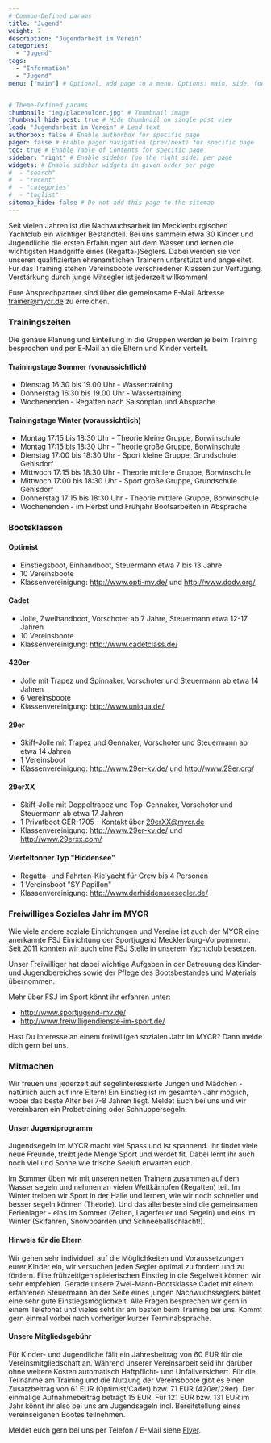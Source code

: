 ```yaml
---
# Common-Defined params
title: "Jugend"
weight: 7
description: "Jugendarbeit im Verein"
categories:
  - "Jugend"
tags:
  - "Information"
  - "Jugend"
menu: ["main"] # Optional, add page to a menu. Options: main, side, footer


# Theme-Defined params
thumbnail: "img/placeholder.jpg" # Thumbnail image
thumbnail_hide_post: true # Hide thumbnail on single post view
lead: "Jugendarbeit im Verein" # Lead text
authorbox: false # Enable authorbox for specific page
pager: false # Enable pager navigation (prev/next) for specific page
toc: true # Enable Table of Contents for specific page
sidebar: "right" # Enable sidebar (on the right side) per page
widgets: # Enable sidebar widgets in given order per page
#  - "search"
#  - "recent"
#  - "categories"
#  - "taglist"
sitemap_hide: false # Do not add this page to the sitemap
---
```


Seit vielen Jahren ist die Nachwuchsarbeit im Mecklenburgischen Yachtclub ein wichtiger Bestandteil. Bei uns sammeln etwa 30 Kinder und Jugendliche die ersten Erfahrungen auf dem Wasser und lernen die wichtigsten Handgriffe eines (Regatta-)Seglers. Dabei werden sie von unseren qualifizierten ehrenamtlichen Trainern unterstützt und angeleitet. Für das Training stehen Vereinsboote verschiedener Klassen zur Verfügung. Verstärkung durch junge Mitsegler ist jederzeit willkommen!

Eure Ansprechpartner sind über die gemeinsame E-Mail Adresse trainer@mycr.de zu erreichen.

### Trainingszeiten
Die genaue Planung und Einteilung in die Gruppen werden je beim Training besprochen und per E-Mail an die Eltern und Kinder verteilt.

#### Trainingstage Sommer (voraussichtlich)

- Dienstag 16.30 bis 19.00 Uhr - Wassertraining
- Donnerstag 16.30 bis 19.00 Uhr - Wassertraining
- Wochenenden - Regatten nach Saisonplan und Absprache

#### Trainingstage Winter (voraussichtlich)

- Montag 17:15 bis 18:30 Uhr - Theorie kleine Gruppe, Borwinschule
- Montag 17:15 bis 18:30 Uhr - Theorie große Gruppe, Borwinschule
- Dienstag 17:00 bis 18:30 Uhr - Sport kleine Gruppe, Grundschule Gehlsdorf
- Mittwoch 17:15 bis 18:30 Uhr - Theorie mittlere Gruppe, Borwinschule
- Mittwoch 17:00 bis 18:30 Uhr - Sport große Gruppe, Grundschule Gehlsdorf
- Donnerstag 17:15 bis 18:30 Uhr - Theorie mittlere Gruppe, Borwinschule
- Wochenenden - im Herbst und Frühjahr Bootsarbeiten in Absprache  


### Bootsklassen

#### Optimist

- Einstiegsboot, Einhandboot, Steuermann etwa 7 bis 13 Jahre
- 10 Vereinsboote
- Klassenvereinigung: http://www.opti-mv.de/ und http://www.dodv.org/

#### Cadet

- Jolle, Zweihandboot, Vorschoter ab 7 Jahre, Steuermann etwa 12-17 Jahren
- 10 Vereinsboote
- Klassenvereinigung: http://www.cadetclass.de/

#### 420er

- Jolle mit Trapez und Spinnaker, Vorschoter und Steuermann ab etwa 14 Jahren
- 6 Vereinsboote
- Klassenvereinigung: http://www.uniqua.de/

#### 29er

- Skiff-Jolle mit Trapez und Gennaker, Vorschoter und Steuermann ab etwa 14 Jahren
- 1 Vereinsboot
- Klassenvereinigung: http://www.29er-kv.de/ und http://www.29er.org/

#### 29erXX

- Skiff-Jolle mit Doppeltrapez und Top-Gennaker, Vorschoter und Steuermann ab etwa 17 Jahren
- 1 Privatboot GER-1705 - Kontakt über 29erXX@mycr.de
- Klassenvereinigung: http://www.29er-kv.de/ und http://www.29erxx.com/

#### Vierteltonner Typ "Hiddensee"

- Regatta- und Fahrten-Kielyacht für Crew bis 4 Personen
- 1 Vereinsboot "SY Papillon" 
- Klassenvereinigung: http://www.derhiddenseesegler.de/ 

 


### Freiwilliges Soziales Jahr im MYCR

Wie viele andere soziale Einrichtungen und Vereine ist auch der MYCR eine anerkannte FSJ Einrichtung der Sportjugend Mecklenburg-Vorpommern. Seit 2011 konnten wir auch eine FSJ Stelle in unserem Yachtclub besetzen.

Unser Freiwilliger hat dabei wichtige Aufgaben in der Betreuung des Kinder- und Jugendbereiches sowie der Pflege des Bootsbestandes und Materials übernommen.

Mehr über FSJ im Sport könnt ihr erfahren unter:
- http://www.sportjugend-mv.de/
- http://www.freiwilligendienste-im-sport.de/

Hast Du Interesse an einem freiwilligen sozialen Jahr im MYCR? Dann melde dich gern bei uns.

### Mitmachen

Wir freuen uns jederzeit auf segelinteressierte Jungen und Mädchen - natürlich auch auf ihre Eltern! Ein Einstieg ist im gesamten Jahr möglich, wobei das beste Alter bei 7-8 Jahren liegt. Meldet Euch bei uns und wir vereinbaren ein Probetraining oder Schnuppersegeln.

#### Unser Jugendprogramm

Jugendsegeln im MYCR macht viel Spass und ist spannend. Ihr findet viele neue Freunde, treibt jede Menge Sport und werdet fit. Dabei lernt ihr auch noch viel und Sonne wie frische Seeluft erwarten euch.

Im Sommer üben wir mit unseren netten Trainern zusammen auf dem Wasser segeln und nehmen an vielen Wettkämpfen (Regatten) teil. Im Winter treiben wir Sport in der Halle und lernen, wie wir noch schneller und besser segeln können (Theorie). Und das allerbeste sind die gemeinsamen Ferienlager - eins im Sommer (Zelten, Lagerfeuer und Segeln) und eins im Winter (Skifahren, Snowboarden und Schneeballschlacht!).

#### Hinweis für die Eltern

Wir gehen sehr individuell auf die Möglichkeiten und Voraussetzungen eurer Kinder ein, wir versuchen jeden Segler optimal zu fordern und zu fördern. Eine frühzeitigen spielerischen Einstieg in die Segelwelt können wir sehr empfehlen. Gerade unsere Zwei-Mann-Bootsklasse Cadet mit einem erfahrenen Steuermann an der Seite eines jungen Nachwuchsseglers bietet eine sehr gute Einstiegsmöglichkeit. Alle Fragen besprechen wir gern in einem Telefonat und vieles seht ihr am besten beim Training bei uns. Kommt gern einmal vorbei nach vorheriger kurzer Terminabsprache.

#### Unsere Mitgliedsgebühr

Für Kinder- und Jugendliche fällt ein Jahresbeitrag von 60 EUR für die Vereinsmitgliedschaft an. Während unserer Vereinsarbeit seid ihr darüber ohne weitere Kosten automatisch Haftpflicht- und Unfallversichert. Für die Teilnahme am Training und die Nutzung der Vereinsboote gibt es einen Zusatzbeitrag von 61 EUR (Optimist/Cadet) bzw. 71 EUR (420er/29er). Der einmalige Aufnahmebeitrag beträgt 15 EUR. Für 121 EUR bzw. 131 EUR im Jahr könnt ihr also bei uns am Jugendsegeln incl. Bereitstellung eines vereinseigenen Bootes teilnehmen.

Meldet euch gern bei uns per Telefon / E-Mail siehe [Flyer](./pdf/MYCR-NachwuchssucheFlyer.pdf).